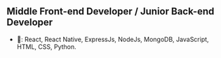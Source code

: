 ## Middle Front-end Developer / Junior Back-end Developer
- 🔑: React, React Native, ExpressJs, NodeJs, MongoDB, JavaScript, HTML, CSS, Python.
